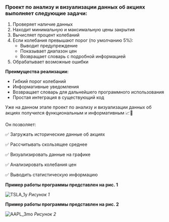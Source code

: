 ### **Проект по анализу и визуализации данных об акциях выполняет следующие задачи:**

1. Проверяет наличие данных
2. Находит минимальную и максимальную цены закрытия
3. Вычисляет процент колебаний
4. Если колебания превышают порог (по умолчанию 5%):
   - Выводит предупреждение
   - Показывает диапазон цен
   - Возвращает словарь с подробной информацией
5. Обрабатывает возможные ошибки

**Преимущества реализации:**
- Гибкий порог колебаний
- Информативные уведомления
- Возвращает словарь для дальнейшего программного использования
- Простая интеграция в существующий код

Уже на данном этапе проект по анализу и визуализации данных об акциях получился функциональным и информативным 📈🚀

Он позволяет:

✅ Загружать исторические данные об акциях

✅ Рассчитывать скользящее среднее

✅ Визуализировать данные на графике

✅ Анализировать колебания цен

✅ Выводить статистическую информацию

**Пример работы программы представлен  на рис. 1**

![TSLA_1y](https://github.com/user-attachments/assets/483e4af9-2380-4507-9610-acde2ea6af37)
*Рисунок 1* 

**Пример работы программы представлен  на рис. 2**

![AAPL_3mo](https://github.com/user-attachments/assets/fdf8ebef-fb07-4b32-924a-3ccb04997745)
*Рисунок 2*
